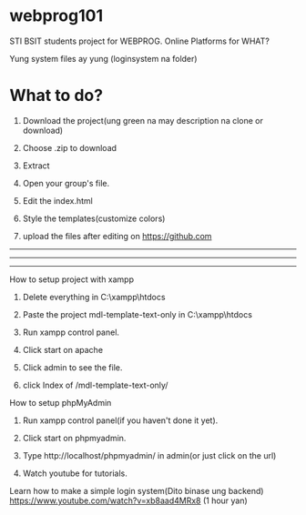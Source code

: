 # webprog101
STI BSIT students project for WEBPROG. Online Platforms for WHAT?


Yung system files ay yung (loginsystem na folder)



# What to do?

1. Download the project(ung green na may description na clone or download)

2. Choose .zip to download

3. Extract

4. Open your group's file.

5. Edit the index.html

6. Style the templates(customize colors)

7. upload the files after editing on https://github.com







----------------------------------------------------------------------------------------------------------------------------------------
****************************************************************************************************************************************
----------------------------------------------------------------------------------------------------------------------------------------






How to setup project with xampp

1. Delete everything in C:\xampp\htdocs

2. Paste the project mdl-template-text-only in C:\xampp\htdocs

3. Run xampp control panel.

4. Click start on apache

5. Click admin to see the file.

6. click Index of /mdl-template-text-only/



How to setup phpMyAdmin

1. Run xampp control panel(if you haven't done it yet).

2. Click start on phpmyadmin.

3. Type http://localhost/phpmyadmin/ in admin(or just click on the url)

4. Watch youtube for tutorials.



Learn how to make a simple login system(Dito binase ung backend)
https://www.youtube.com/watch?v=xb8aad4MRx8
(1 hour yan)
